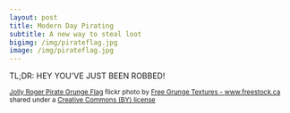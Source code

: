 ```yaml
---
layout: post
title: Modern Day Pirating
subtitle: A new way to steal loot
bigimg: /img/pirateflag.jpg
image: /img/pirateflag.jpg
---
```

TL;DR: HEY YOU'VE JUST BEEN ROBBED!




<small><a title="Jolly Roger Pirate Grunge Flag" href="https://flickr.com/photos/80497449@N04/7377925440">Jolly Roger Pirate Grunge Flag</a> flickr photo by <a href="https://flickr.com/people/80497449@N04">Free Grunge Textures - www.freestock.ca</a> shared under a <a href="https://creativecommons.org/licenses/by/2.0/">Creative Commons (BY) license</a> </small>
